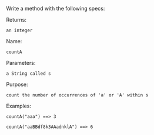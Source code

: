  Write a method with the following specs:  


Returns:

```
an integer
```

Name:

```
countA
```

Parameters:

```
a String called s
```

Purpose:

```
count the number of occurrences of 'a' or 'A' within s
```

Examples:

```
countA("aaa") ==> 3
```

```
countA("aaBBdf8k3AAadnklA") ==> 6
```

